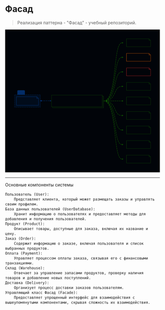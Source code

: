 # Фасад

>Реализация паттерна - "Фасад" - учебный репозиторий.


![Image alt](https://github.com/osadchii-serj/front/raw/main/svg/shopping_facade.svg)

***
Основные компоненты системы

    Пользователь (User):
        Представляет клиента, который может размещать заказы и управлять своим профилем.
    База данных пользователей (UserDatabase):
        Хранит информацию о пользователях и предоставляет методы для добавления и получения пользователей.
    Продукт (Product):
        Описывает товары, доступные для заказа, включая их название и цену.
    Заказ (Order):
        Содержит информацию о заказе, включая пользователя и список выбранных продуктов.
    Оплата (Payment):
        Управляет процессом оплаты заказа, связывая его с финансовыми транзакциями.
    Склад (Warehouse):
        Отвечает за управление запасами продуктов, проверку наличия товаров и добавление новых поступлений.
    Доставка (Delivery):
        Организует процесс доставки заказов пользователям.
    Управляющий класс Фасад (Facade):
        Предоставляет упрощенный интерфейс для взаимодействия с вышеупомянутыми компонентами, скрывая сложность их взаимодействия.

